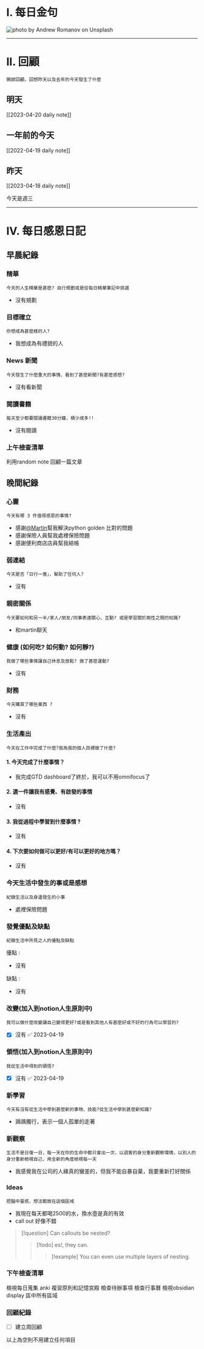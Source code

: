 # I. 每日金句
![photo by Andrew Romanov on Unsplash](https://images.unsplash.com/photo-1679497558048-13770221fc9e?crop=entropy&cs=srgb&fm=jpg&ixid=MnwzNjM5Nzd8MHwxfHJhbmRvbXx8fHx8fHx8fDE2ODE5MTEyOTY&ixlib=rb-4.0.3&q=85&w=1920&h=1080) 

---

# II. 回顧
```note-brown
開啟回顧，回想昨天以及去年的今天發生了什麼
```

## 明天
[[2023-04-20 daily note]]

## 一年前的今天
[[2022-04-19 daily note]]

## 昨天
[[2023-04-18 daily note]] 

今天是週三

---
# IV. 每日感恩日記
## 早晨紀錄
### 精華
```note-brown
今天的人生精華是甚麼? 自行規劃或是從每日精華筆記中挑選
```
- 沒有規劃

### 目標確立
```note-brown
你想成為甚麼樣的人?
```
- 我想成為有禮貌的人

### News 新聞
```note-brown
今天發生了什麼重大的事情、看到了甚麼新聞?有甚麼感想?
```
- 沒有看新聞

### 閱讀書籍
```note-brown
每天至少都要閱讀書籍30分鐘，積少成多!!
```
- 沒有閱讀

### 上午檢查清單
利用random note 回顧一篇文章

## 晚間紀錄
### 心靈
```note-brown
今天有哪 3 件值得感恩的事情?
```
- 感謝[@Martin](@Martin.md)幫我解決python golden 比對的問題
- 感謝保險人員幫我處裡保險問題
- 感謝便利商店店員幫我結帳

### 弱連結
```note-brown
今天是否「日行一善」，幫助了任何人?
```
- 沒有

### 親密關係
```note-brown
今天要如何和另一半/家人/朋友/同事表達關心、互動? 或是學習關於兩性之間的知識?
```
- 和martin聊天

### 健康 (如何吃? 如何動? 如何靜?)
```note-brown
我做了哪些事情讓自己休息及放鬆? 做了甚麼運動?
```
- 沒有

### 財務
```note-brown
今天購買了哪些東西 ?
```
- 沒有

### 生活產出
```note-brown
今天在工作中完成了什麼?我為我的個人目標做了什麼?
```
#### 1. 今天完成了什麼事情？ 
- 我完成GTD dashboard了終於，我可以不用omnifocus了

#### 2. 選一件讓我有感覺、有啟發的事情 
- 沒有

#### 3. 我從過程中學習到什麼事情 ? 
- 沒有

#### 4. 下次要如何做可以更好/有可以更好的地方嗎？
- 沒有

### 今天生活中發生的事或是感想
```note-brown
紀錄生活以及身邊發生的小事
```
- 處裡保險問題

### 發覺優點及缺點
```note-brown
紀錄生活中所見之人的優點及缺點
```
優點 : 
- 沒有

缺點 : 
- 沒有

### 改變(加入到notion人生原則中)
```note-brown
我可以做什麼改變讓自己變得更好?或是看到其他人有甚麼好或不好的行為可以學習的?
```
- [x] 沒有 ✅ 2023-04-19

### 領悟(加入到notion人生原則中)
```note-brown
我從生活中得到的領悟?
```
- [x] 沒有 ✅ 2023-04-19

### 新學習
```note-brown
今天有沒有從生活中學到甚麼新的事物、技能?從生活中學到甚麼新知識?
```
- 踽踽獨行，表示一個人孤單的走著

### 新觀察
```note-brown
生活不是日復一日，每一天在你的生命中都只會出一次，以遊客的身分重新觀察環境，以別人的身分重新檢視自己，用全新的角度檢視每一天
```
- 我感覺我在公司的人緣真的蠻差的，但我不能自暴自棄，我要重新打好關係

### Ideas
```note-brown
把腦中靈感、想法都放在這個區域
```
- 我現在每天都喝2500的水，換水壺是真的有效
- call out 好像不錯
> [!question] Can callouts be nested?
> > [!todo] es!, they can. 
> > > [!example] You can even use multiple layers of nesting.

### 下午檢查清單
檢視每日蒐集
anki 複習原則和記憶宮殿
檢查待辦事項
檢查行事曆
檢視obsidian display 區中所有區域

### 回顧紀錄


- [ ] 建立周回顧

以上為空則不用建立任何項目


